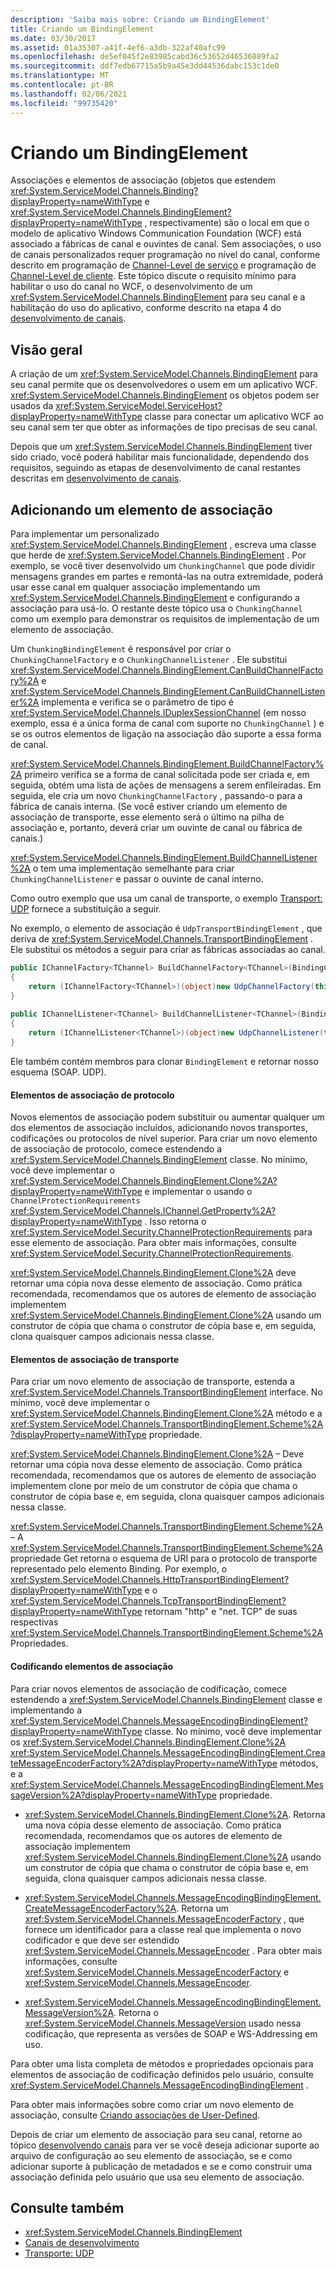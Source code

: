 ```yaml
---
description: 'Saiba mais sobre: Criando um BindingElement'
title: Criando um BindingElement
ms.date: 03/30/2017
ms.assetid: 01a35307-a41f-4ef6-a3db-322af40afc99
ms.openlocfilehash: de5ef045f2e83985cabd36c53652d46536889fa2
ms.sourcegitcommit: ddf7edb67715a5b9a45e3dd44536dabc153c1de0
ms.translationtype: MT
ms.contentlocale: pt-BR
ms.lasthandoff: 02/06/2021
ms.locfileid: "99735420"
---
```

# <a name="creating-a-bindingelement"></a>Criando um BindingElement

Associações e elementos de associação (objetos que estendem <xref:System.ServiceModel.Channels.Binding?displayProperty=nameWithType> e <xref:System.ServiceModel.Channels.BindingElement?displayProperty=nameWithType> , respectivamente) são o local em que o modelo de aplicativo Windows Communication Foundation (WCF) está associado a fábricas de canal e ouvintes de canal. Sem associações, o uso de canais personalizados requer programação no nível do canal, conforme descrito em programação de [Channel-Level de serviço](service-channel-level-programming.md) e programação de [Channel-Level de cliente](client-channel-level-programming.md). Este tópico discute o requisito mínimo para habilitar o uso do canal no WCF, o desenvolvimento de um <xref:System.ServiceModel.Channels.BindingElement> para seu canal e a habilitação do uso do aplicativo, conforme descrito na etapa 4 do [desenvolvimento de canais](developing-channels.md).  
  
## <a name="overview"></a>Visão geral  

 A criação de um <xref:System.ServiceModel.Channels.BindingElement> para seu canal permite que os desenvolvedores o usem em um aplicativo WCF. <xref:System.ServiceModel.Channels.BindingElement> os objetos podem ser usados da <xref:System.ServiceModel.ServiceHost?displayProperty=nameWithType> classe para conectar um aplicativo WCF ao seu canal sem ter que obter as informações de tipo precisas de seu canal.  
  
 Depois que um <xref:System.ServiceModel.Channels.BindingElement> tiver sido criado, você poderá habilitar mais funcionalidade, dependendo dos requisitos, seguindo as etapas de desenvolvimento de canal restantes descritas em [desenvolvimento de canais](developing-channels.md).  
  
## <a name="adding-a-binding-element"></a>Adicionando um elemento de associação  

 Para implementar um personalizado <xref:System.ServiceModel.Channels.BindingElement> , escreva uma classe que herde de <xref:System.ServiceModel.Channels.BindingElement> . Por exemplo, se você tiver desenvolvido um `ChunkingChannel` que pode dividir mensagens grandes em partes e remontá-las na outra extremidade, poderá usar esse canal em qualquer associação implementando um <xref:System.ServiceModel.Channels.BindingElement> e configurando a associação para usá-lo. O restante deste tópico usa o `ChunkingChannel` como um exemplo para demonstrar os requisitos de implementação de um elemento de associação.  
  
 Um `ChunkingBindingElement` é responsável por criar o `ChunkingChannelFactory` e o `ChunkingChannelListener` . Ele substitui <xref:System.ServiceModel.Channels.BindingElement.CanBuildChannelFactory%2A> e <xref:System.ServiceModel.Channels.BindingElement.CanBuildChannelListener%2A> implementa e verifica se o parâmetro de tipo é <xref:System.ServiceModel.Channels.IDuplexSessionChannel> (em nosso exemplo, essa é a única forma de canal com suporte no `ChunkingChannel` ) e se os outros elementos de ligação na associação dão suporte a essa forma de canal.  
  
 <xref:System.ServiceModel.Channels.BindingElement.BuildChannelFactory%2A> primeiro verifica se a forma de canal solicitada pode ser criada e, em seguida, obtém uma lista de ações de mensagens a serem enfileiradas. Em seguida, ele cria um novo `ChunkingChannelFactory` , passando-o para a fábrica de canais interna. (Se você estiver criando um elemento de associação de transporte, esse elemento será o último na pilha de associação e, portanto, deverá criar um ouvinte de canal ou fábrica de canais.)  
  
 <xref:System.ServiceModel.Channels.BindingElement.BuildChannelListener%2A> o tem uma implementação semelhante para criar `ChunkingChannelListener` e passar o ouvinte de canal interno.  
  
 Como outro exemplo que usa um canal de transporte, o exemplo [Transport: UDP](../samples/transport-udp.md) fornece a substituição a seguir.  
  
 No exemplo, o elemento de associação é `UdpTransportBindingElement` , que deriva de <xref:System.ServiceModel.Channels.TransportBindingElement> . Ele substitui os métodos a seguir para criar as fábricas associadas ao canal.  
  
```csharp  
public IChannelFactory<TChannel> BuildChannelFactory<TChannel>(BindingContext context)  
{  
    return (IChannelFactory<TChannel>)(object)new UdpChannelFactory(this, context);  
}  
  
public IChannelListener<TChannel> BuildChannelListener<TChannel>(BindingContext context)  
{  
    return (IChannelListener<TChannel>)(object)new UdpChannelListener(this, context);  
}  
```  
  
 Ele também contém membros para clonar `BindingElement` e retornar nosso esquema (SOAP. UDP).  
  
#### <a name="protocol-binding-elements"></a>Elementos de associação de protocolo  

 Novos elementos de associação podem substituir ou aumentar qualquer um dos elementos de associação incluídos, adicionando novos transportes, codificações ou protocolos de nível superior. Para criar um novo elemento de associação de protocolo, comece estendendo a <xref:System.ServiceModel.Channels.BindingElement> classe. No mínimo, você deve implementar o <xref:System.ServiceModel.Channels.BindingElement.Clone%2A?displayProperty=nameWithType> e implementar o usando o `ChannelProtectionRequirements` <xref:System.ServiceModel.Channels.IChannel.GetProperty%2A?displayProperty=nameWithType> . Isso retorna o <xref:System.ServiceModel.Security.ChannelProtectionRequirements> para esse elemento de associação.  Para obter mais informações, consulte <xref:System.ServiceModel.Security.ChannelProtectionRequirements>.  
  
 <xref:System.ServiceModel.Channels.BindingElement.Clone%2A> deve retornar uma cópia nova desse elemento de associação. Como prática recomendada, recomendamos que os autores de elemento de associação implementem <xref:System.ServiceModel.Channels.BindingElement.Clone%2A> usando um construtor de cópia que chama o construtor de cópia base e, em seguida, clona quaisquer campos adicionais nessa classe.  
  
#### <a name="transport-binding-elements"></a>Elementos de associação de transporte  

 Para criar um novo elemento de associação de transporte, estenda a <xref:System.ServiceModel.Channels.TransportBindingElement> interface. No mínimo, você deve implementar o <xref:System.ServiceModel.Channels.BindingElement.Clone%2A> método e a <xref:System.ServiceModel.Channels.TransportBindingElement.Scheme%2A?displayProperty=nameWithType> propriedade.  
  
 <xref:System.ServiceModel.Channels.BindingElement.Clone%2A> – Deve retornar uma cópia nova desse elemento de associação.  Como prática recomendada, recomendamos que os autores de elemento de associação implementem clone por meio de um construtor de cópia que chama o construtor de cópia base e, em seguida, clona quaisquer campos adicionais nessa classe.  
  
 <xref:System.ServiceModel.Channels.TransportBindingElement.Scheme%2A> – A <xref:System.ServiceModel.Channels.TransportBindingElement.Scheme%2A> propriedade Get retorna o esquema de URI para o protocolo de transporte representado pelo elemento Binding. Por exemplo, o <xref:System.ServiceModel.Channels.HttpTransportBindingElement?displayProperty=nameWithType> e o <xref:System.ServiceModel.Channels.TcpTransportBindingElement?displayProperty=nameWithType> retornam "http" e "net. TCP" de suas respectivas <xref:System.ServiceModel.Channels.TransportBindingElement.Scheme%2A> Propriedades.  
  
#### <a name="encoding-binding-elements"></a>Codificando elementos de associação  

 Para criar novos elementos de associação de codificação, comece estendendo a <xref:System.ServiceModel.Channels.BindingElement> classe e implementando a <xref:System.ServiceModel.Channels.MessageEncodingBindingElement?displayProperty=nameWithType> classe. No mínimo, você deve implementar os <xref:System.ServiceModel.Channels.BindingElement.Clone%2A> <xref:System.ServiceModel.Channels.MessageEncodingBindingElement.CreateMessageEncoderFactory%2A?displayProperty=nameWithType> métodos, e a <xref:System.ServiceModel.Channels.MessageEncodingBindingElement.MessageVersion%2A?displayProperty=nameWithType> propriedade.  
  
- <xref:System.ServiceModel.Channels.BindingElement.Clone%2A>. Retorna uma nova cópia desse elemento de associação. Como prática recomendada, recomendamos que os autores de elemento de associação implementem <xref:System.ServiceModel.Channels.BindingElement.Clone%2A> usando um construtor de cópia que chama o construtor de cópia base e, em seguida, clona quaisquer campos adicionais nessa classe.  
  
- <xref:System.ServiceModel.Channels.MessageEncodingBindingElement.CreateMessageEncoderFactory%2A>. Retorna um <xref:System.ServiceModel.Channels.MessageEncoderFactory> , que fornece um identificador para a classe real que implementa o novo codificador e que deve ser estendido <xref:System.ServiceModel.Channels.MessageEncoder> . Para obter mais informações, consulte <xref:System.ServiceModel.Channels.MessageEncoderFactory> e <xref:System.ServiceModel.Channels.MessageEncoder>.  
  
- <xref:System.ServiceModel.Channels.MessageEncodingBindingElement.MessageVersion%2A>. Retorna o <xref:System.ServiceModel.Channels.MessageVersion> usado nessa codificação, que representa as versões de SOAP e WS-Addressing em uso.  
  
 Para obter uma lista completa de métodos e propriedades opcionais para elementos de associação de codificação definidos pelo usuário, consulte <xref:System.ServiceModel.Channels.MessageEncodingBindingElement> .  
  
 Para obter mais informações sobre como criar um novo elemento de associação, consulte [Criando associações de User-Defined](creating-user-defined-bindings.md).  
  
 Depois de criar um elemento de associação para seu canal, retorne ao tópico [desenvolvendo canais](developing-channels.md) para ver se você deseja adicionar suporte ao arquivo de configuração ao seu elemento de associação, se e como adicionar suporte à publicação de metadados e se e como construir uma associação definida pelo usuário que usa seu elemento de associação.  
  
## <a name="see-also"></a>Consulte também

- <xref:System.ServiceModel.Channels.BindingElement>
- [Canais de desenvolvimento](developing-channels.md)
- [Transporte: UDP](../samples/transport-udp.md)
